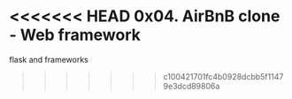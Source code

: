 <<<<<<< HEAD
0x04. AirBnB clone - Web framework
=======
flask and frameworks 
>>>>>>> c100421701fc4b0928dcbb5f11479e3dcd89806a
